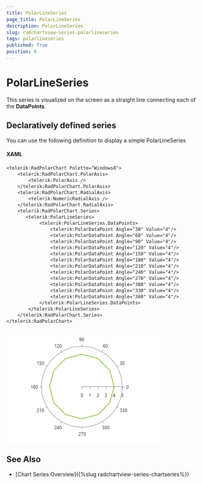 ```yaml
---
title: PolarLineSeries
page_title: PolarLineSeries
description: PolarLineSeries
slug: radchartview-series-polarlineseries
tags: polarlineseries
published: True
position: 0
---
```


# PolarLineSeries

This series is visualized on the screen as a straight line connecting each of the __DataPoints__.   

## Declaratively defined series

You can use the following definition to display a simple PolarLineSeries

#### __XAML__
	<telerik:RadPolarChart Palette="Windows8">
		<telerik:RadPolarChart.PolarAxis>
			<telerik:PolarAxis />
		</telerik:RadPolarChart.PolarAxis>
		<telerik:RadPolarChart.RadialAxis>
			<telerik:NumericRadialAxis />
		</telerik:RadPolarChart.RadialAxis>
		<telerik:RadPolarChart.Series>
		   <telerik:PolarLineSeries>
				<telerik:PolarLineSeries.DataPoints>
					<telerik:PolarDataPoint Angle="30" Value="4"/>
					<telerik:PolarDataPoint Angle="60" Value="4"/>
					<telerik:PolarDataPoint Angle="90" Value="4"/>
					<telerik:PolarDataPoint Angle="120" Value="4"/>
					<telerik:PolarDataPoint Angle="150" Value="4"/>
					<telerik:PolarDataPoint Angle="180" Value="4"/>
					<telerik:PolarDataPoint Angle="210" Value="4"/>
					<telerik:PolarDataPoint Angle="240" Value="4"/>
					<telerik:PolarDataPoint Angle="270" Value="4"/>
					<telerik:PolarDataPoint Angle="300" Value="4"/>
					<telerik:PolarDataPoint Angle="330" Value="4"/>
					<telerik:PolarDataPoint Angle="360" Value="4"/>
				</telerik:PolarLineSeries.DataPoints>
			</telerik:PolarLineSeries>
		</telerik:RadPolarChart.Series>
	</telerik:RadPolarChart>

![radchartview-series-polarlineseries](images/radchartview-series-polarlineseries.png)

## See Also
 * [Chart Series Overview]({%slug radchartview-series-chartseries%})
